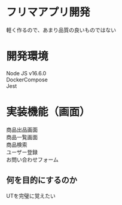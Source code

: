 # フリマアプリ開発
軽く作るので、あまり品質の良いものではない  

# 開発環境
Node JS v16.6.0  
DockerCompose  
Jest  

# 実装機能（画面）
商品出品画面  
商品一覧画面  
商品検索  
ユーザー登録  
お問い合わせフォーム  

## 何を目的にするのか
UTを完璧に覚えたい  